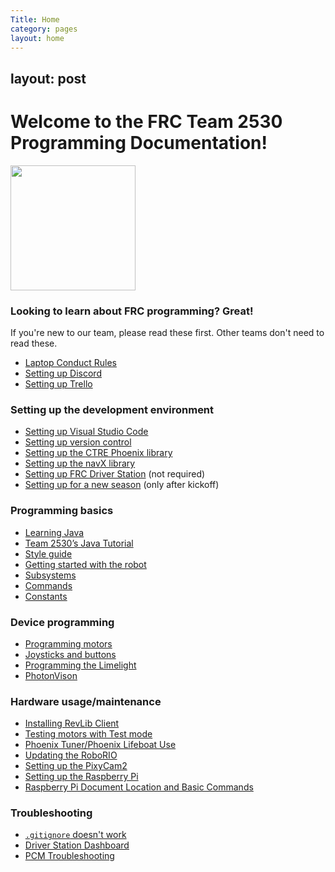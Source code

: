```yaml
---
Title: Home
category: pages
layout: home
---
```

layout: post
---

# Welcome to the FRC Team 2530 Programming Documentation!

<img src="https://user-images.githubusercontent.com/116770284/216777461-d6618507-27f9-415b-9f14-2be387658675.svg" height=200px/>

### Looking to learn about FRC programming? Great!
If you're new to our team, please read these first.
Other teams don't need to read these.
- [Laptop Conduct Rules](./Laptop-Rules)
- [Setting up Discord](./Setting-up-Discord)
- [Setting up Trello](./How-to-Use-Trello)

### Setting up the development environment
- [Setting up Visual Studio Code](./Setting-up-VSCode)
- [Setting up version control](./Setting-up-version-control)
- [Setting up the CTRE Phoenix library](./Setting-up-the-CTRE-Phoenix-library)
- [Setting up the navX library](./Setting-up-the-navX-library)
- [Setting up FRC Driver Station](./Setting-up-FRC-Driver-Station) (not required)
- [Setting up for a new season](./Setting-up-for-a-new-season) (only after kickoff)

### Programming basics
- [Learning Java](./Learning-Java)
- [Team 2530’s Java Tutorial](./Java-Tutorial)
- [Style guide](./Style-guide)
- [Getting started with the robot](./Getting-started-with-the-robot)
- [Subsystems](./Subsystems)
- [Commands](./Commands)
- [Constants](./Constants)

### Device programming
- [Programming motors](./Programming-motors)
- [Joysticks and buttons](./Joysticks-and-buttons)
- [Programming the Limelight](./Programming-the-Limelight)
- [PhotonVison](./PhotonVision)

### Hardware usage/maintenance
- [Installing RevLib Client](https://docs.revrobotics.com/sparkmax/rev-hardware-client/getting-started-with-the-rev-hardware-client)
- [Testing motors with Test mode](./Testing-motors-with-Test-mode)
- [Phoenix Tuner/Phoenix Lifeboat Use](./Phoenix-Tuner-Use)
- [Updating the RoboRIO](./Updating-the-RoboRIO)
- [Setting up the PixyCam2](./Setting-up-the-PixyCam2)
- [Setting up the Raspberry Pi](./Setting-up-the-Raspberry-Pi)
- [Raspberry Pi Document Location and Basic Commands](./Raspberry-Pi-Document-Location-and-Basic-Commands)

### Troubleshooting
- [`.gitignore` doesn't work](./%60.gitignore%60-doesn't-work)
- [Driver Station Dashboard](./DS-Dashboard-Setting)
- [PCM Troubleshooting](./PCM-Troubleshooting)